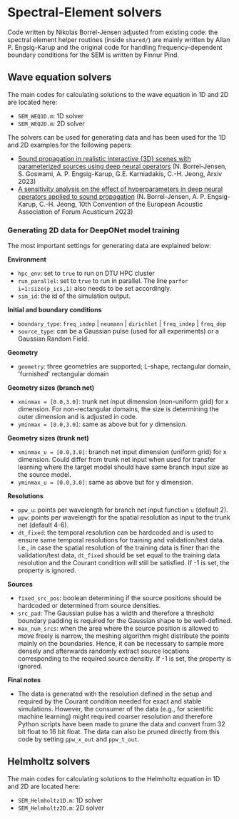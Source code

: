 # Spectral-Element solvers
Code written by Nikolas Borrel-Jensen adjusted from existing code: the spectral element helper routines (inside `shared/`) are mainly written by Allan P. Engsig-Karup and the original code for handling frequency-dependent boundary conditions for the SEM is written by Finnur Pind.

## Wave equation solvers
The main codes for calculating solutions to the wave equation in 1D and 2D are located here:

* `SEM_WEQ1D.m`: 1D solver
* `SEM_WEQ2D.m`: 2D solver

The solvers can be used for generating data and has been used for the 1D and 2D examples for the following papers:

* [Sound propagation in realistic interactive {3D} scenes with parameterized sources using deep neural operators](https://arxiv.org/abs/2308.05141) (N. Borrel-Jensen, S. Goswami, A. P. Engsig-Karup, G.E. Karniadakis, C.-H. Jeong, Arxiv 2023)
* [A sensitivity analysis on the effect of hyperparameters in deep neural operators applied to sound propagation](https://www.fa2023.org) (N. Borrel-Jensen, A. P. Engsig-Karup, C.-H. Jeong, 10th Convention of the European Acoustic Association of Forum Acusticum 2023)

### Generating 2D data for DeepONet model training 
The most important settings for generating data are explained below:

**Environment**
* `hpc_env`: set to `true` to run on DTU HPC cluster
* `run_parallel`: set to `true` to run in parallel. The line `parfor i=1:size(p_ics,1)` also needs to be set accordingly.
* `sim_id`: the id of the simulation output.

**Initial and boundary conditions**
* `boundary_type`: `freq_indep` | `neumann` | `dirichlet` | `freq_indep` | `freq_dep`
* `source_type`: can be a Gaussian pulse (used for all experiments) or a Gaussian Random Field.

**Geometry**
* `geometry`: three geometries are supported; L-shape, rectangular domain, 'furnished' rectangular domain

**Geometry sizes (branch net)**
* `xminmax = [0.0,3.0]`: trunk net input dimension (non-uniform grid) for x dimension. For non-rectangular domains, the size is determining the outer dimension and is 
adjusted in code.
* `yminmax = [0.0,3.0]`: same as above but for y dimension.

**Geometry sizes (trunk net)**
* `xminmax_u = [0.0,3.0]`: branch net input dimension (uniform grid) for x dimension. Could differ from trunk net input when used for transfer learning where the target model should have same branch input size as the source model.
* `yminmax_u = [0.0,3.0]`: same as above but for y dimension.

**Resolutions**
* `ppw_u`: points per wavelength for branch net input function `u` (default 2).
* `ppw`: points per wavelength for the spatial resolution as input to the trunk net (default 4-6).
* `dt_fixed`: the temporal resolution can be hardcoded and is used to ensure same temporal resolutions for training and validation/test data. I.e., in case the spatial resolution of the training data is finer than the validation/test data,  `dt_fixed` should be set equal to the training data resolution and the Courant condition will still be satisfied. If -1 is set, the property is ignored.

**Sources**
* `fixed_src_pos`: boolean determining if the source positions should be hardcoded or determined from source densities.
* `src_pad`: The Gaussian pulse has a width and therefore a threshold boundary padding is required for the Gaussian shape to be well-defined.
* `max_num_srcs`: when the area where the source position is allowed to move freely is narrow, the meshing algorithm might distribute the points mainly on the boundaries. Hence, it can be necessary to sample more densely and afterwards randomly extract source locations corresponding to the required source densitiy. If -1 is set, the property is ignored.

**Final notes**
* The data is generated with the resolution defined in the setup and required by the Courant condition needed for exact and stable simulations. However, the consumer of the data (e.g., for scientific machine learning) might required coarser resolution and therefore Python scripts have been made to prune the data and convert from 32 bit float to 16 bit float. The data can also be pruned directly from this code by setting `ppw_x_out` and `ppw_t_out`.

## Helmholtz solvers

The main codes for calculating solutions to the Helmholtz equation in 1D and 2D are located here:

* `SEM_Helmholtz1D.m`: 1D solver
* `SEM_Helmholtz2D.m`: 2D solver